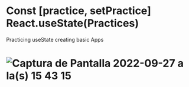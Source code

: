 # Const [practice, setPractice] React.useState(Practices)

Practicing useState creating basic Apps

# ![Captura de Pantalla 2022-09-27 a la(s) 15 43 15](https://user-images.githubusercontent.com/77374408/192610159-078b2d15-30a0-478e-ae44-47f3fc18049a.jpg)
